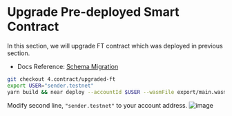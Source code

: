 # Upgrade Pre-deployed Smart Contract
In this section, we will upgrade FT contract which was deployed in previous section.

* Docs Reference: [Schema Migration](https://welcome.near.university/developers/contract-patterns/schema-migration)

```bash
git checkout 4.contract/upgraded-ft
export USER="sender.testnet"
yarn build && near deploy --accountId $USER --wasmFile export/main.wasm
```
Modify second line, `"sender.testnet"` to your account address.
![image](https://user-images.githubusercontent.com/96561121/187223648-cce22b15-0adb-4962-a6ab-2b4e9d503b3f.png)
